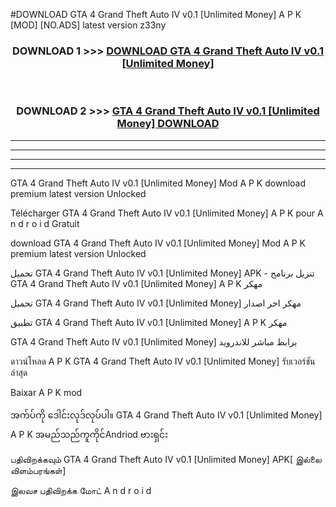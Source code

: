 #DOWNLOAD GTA 4  Grand Theft Auto IV v0.1  [Unlimited Money] A P K [MOD] [NO.ADS] latest version z33ny



<div align="center">

<h3>DOWNLOAD 1 >>> <a href="https://teeasianyam.web.app?sq=GTA 4  Grand Theft Auto IV v0.1  [Unlimited Money]">DOWNLOAD GTA 4  Grand Theft Auto IV v0.1  [Unlimited Money] </a></h3><br>

<h3>DOWNLOAD 2 >>> <a href="https://teeasianyam.web.app?sq=GTA 4  Grand Theft Auto IV v0.1  [Unlimited Money] ">GTA 4  Grand Theft Auto IV v0.1  [Unlimited Money]  DOWNLOAD </a></h3>

</div>


----------------------------------------------------------

----------------------------------------------------------

----------------------------------------------------------

----------------------------------------------------------


GTA 4  Grand Theft Auto IV v0.1  [Unlimited Money]  Mod A P K download premium latest version Unlocked

Télécharger GTA 4  Grand Theft Auto IV v0.1  [Unlimited Money]  A P K pour A n d r o i d Gratuit

download GTA 4  Grand Theft Auto IV v0.1  [Unlimited Money]  Mod A P K premium latest version Unlocked

تحميل GTA 4  Grand Theft Auto IV v0.1  [Unlimited Money]  APK - تنزيل برنامج GTA 4  Grand Theft Auto IV v0.1  [Unlimited Money]  A P K مهكر

تحميل GTA 4  Grand Theft Auto IV v0.1  [Unlimited Money]  مهكر اخر اصدار

تطبيق GTA 4  Grand Theft Auto IV v0.1  [Unlimited Money]  A P K مهكر

GTA 4  Grand Theft Auto IV v0.1  [Unlimited Money]  برابط مباشر للاندرويد

ดาวน์โหลด A P K GTA 4  Grand Theft Auto IV v0.1  [Unlimited Money]  รับเวอร์ชันล่าสุด

Baixar A P K mod

အက်ပ်ကို ဒေါင်းလုဒ်လုပ်ပါ။ GTA 4  Grand Theft Auto IV v0.1  [Unlimited Money]  A P K အမည်သည်ကူကိုင်Andriod ဗားရှင်း

பதிவிறக்கவும் GTA 4  Grand Theft Auto IV v0.1  [Unlimited Money]  APK[ இல்லை விளம்பரங்கள்] 
 
இலவச பதிவிறக்க மோட் A n d r o i d



